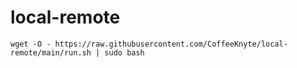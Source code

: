 # local-remote

`wget -O - https://raw.githubusercontent.com/CoffeeKnyte/local-remote/main/run.sh | sudo bash`
